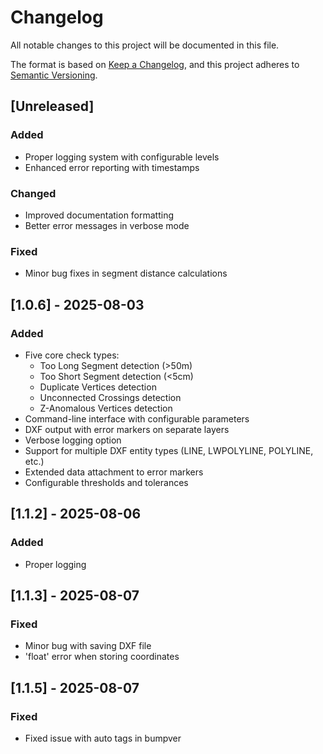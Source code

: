 # Changelog

All notable changes to this project will be documented in this file.

The format is based on [Keep a Changelog](https://keepachangelog.com/en/1.0.0/),
and this project adheres to [Semantic Versioning](https://semver.org/spec/v2.0.0.html).

## [Unreleased]
### Added
- Proper logging system with configurable levels
- Enhanced error reporting with timestamps

### Changed
- Improved documentation formatting
- Better error messages in verbose mode

### Fixed
- Minor bug fixes in segment distance calculations

## [1.0.6] - 2025-08-03
### Added
- Five core check types:
  - Too Long Segment detection (>50m)
  - Too Short Segment detection (<5cm) 
  - Duplicate Vertices detection
  - Unconnected Crossings detection
  - Z-Anomalous Vertices detection
- Command-line interface with configurable parameters
- DXF output with error markers on separate layers
- Verbose logging option
- Support for multiple DXF entity types (LINE, LWPOLYLINE, POLYLINE, etc.)
- Extended data attachment to error markers
- Configurable thresholds and tolerances

## [1.1.2] - 2025-08-06
### Added
- Proper logging

## [1.1.3] - 2025-08-07
### Fixed
- Minor bug with saving DXF file
- 'float' error when storing coordinates

## [1.1.5] - 2025-08-07
### Fixed
- Fixed issue with auto tags in bumpver